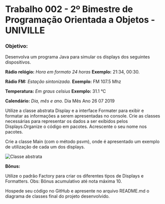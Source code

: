 # Trabalho 002 - 2º Bimestre de Programação Orientada a Objetos - UNIVILLE
### Objetivo:
Desenvolva um programa Java para simular os displays dos seguintes dispositivos.

**Rádio relógio:** *Hora em formato 24 horas*
**Exemplo:** 21:34, 00:30. 

**Rádio FM:** *Estação sintonizada.*
**Exemplo:** FM 107.5 Mhz

**Temperatura:** *Em graus celsius*
**Exemplo:** 31.1 °C

**Calendário:** *Dia, mês e ano.*
Dia   Mês    Ano
26    07    2019

Utilize a classe abstrata Display e a interface Formater para exibir e formatar as informações a serem apresentadas no console. Crie as classes necessárias para representar os dados a ser exibidos pelos Displays.Organize o código em pacotes. Acrescente o seu nome nos pacotes. 

Crie a classe Main (com o método psvm), onde é apresentado um exemplo de utilização de cada um dos displays.

![Classe abstrata](https://www.univille.edu.br/community/111-2an.poo-2019_1/VirtualDisk.html/downloadDirect/1603421/trabalho_02.png "Classe abstrata")

**Bônus:**

Utilize o padrão Factory para criar os diferentes tipos de Displays e Formatters. Obs: Bônus acumulativo até nota máxima 10.

Hospede seu código no GitHub e apresente no arquivo README.md o diagrama de classes final do projeto desenvolvido.
